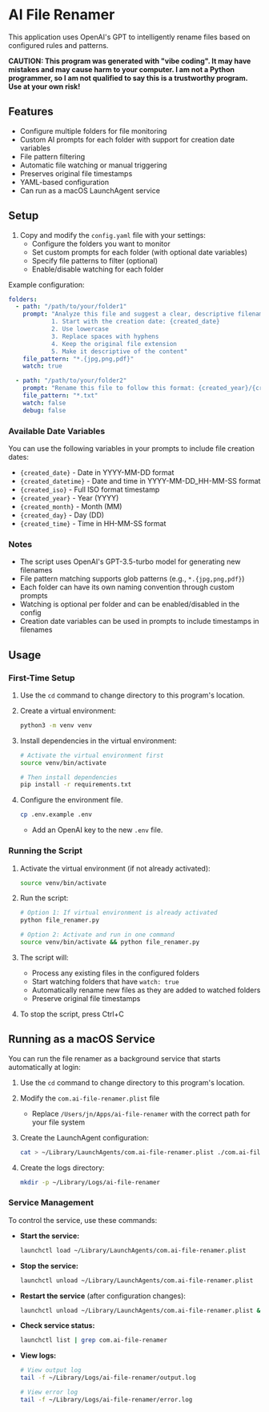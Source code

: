 # AI File Renamer

This application uses OpenAI's GPT to intelligently rename files based on configured rules and patterns.

<strong>CAUTION: This program was generated with "vibe coding". It may have mistakes and may cause harm to your computer. I am not a Python programmer, so I am not qualified to say this is a trustworthy program. Use at your own risk! </strong>

## Features

- Configure multiple folders for file monitoring
- Custom AI prompts for each folder with support for creation date variables
- File pattern filtering
- Automatic file watching or manual triggering
- Preserves original file timestamps
- YAML-based configuration
- Can run as a macOS LaunchAgent service

## Setup

1. Copy and modify the `config.yaml` file with your settings:
   - Configure the folders you want to monitor
   - Set custom prompts for each folder (with optional date variables)
   - Specify file patterns to filter (optional)
   - Enable/disable watching for each folder

Example configuration:
```yaml
folders:
  - path: "/path/to/your/folder1"
    prompt: "Analyze this file and suggest a clear, descriptive filename that follows these rules: 
            1. Start with the creation date: {created_date}
            2. Use lowercase
            3. Replace spaces with hyphens
            4. Keep the original file extension
            5. Make it descriptive of the content"
    file_pattern: "*.{jpg,png,pdf}"
    watch: true

  - path: "/path/to/your/folder2"
    prompt: "Rename this file to follow this format: {created_year}/{created_month}/{created_day}-title-of-content"
    file_pattern: "*.txt"
    watch: false
    debug: false
```

### Available Date Variables

You can use the following variables in your prompts to include file creation dates:
- `{created_date}` - Date in YYYY-MM-DD format
- `{created_datetime}` - Date and time in YYYY-MM-DD_HH-MM-SS format
- `{created_iso}` - Full ISO format timestamp
- `{created_year}` - Year (YYYY)
- `{created_month}` - Month (MM)
- `{created_day}` - Day (DD)
- `{created_time}` - Time in HH-MM-SS format

### Notes

- The script uses OpenAI's GPT-3.5-turbo model for generating new filenames
- File pattern matching supports glob patterns (e.g., `*.{jpg,png,pdf}`)
- Each folder can have its own naming convention through custom prompts
- Watching is optional per folder and can be enabled/disabled in the config
- Creation date variables can be used in prompts to include timestamps in filenames 

## Usage

### First-Time Setup
1. Use the `cd` command to change directory to this program's location.

2. Create a virtual environment:
   ```bash
   python3 -m venv venv
   ```

3. Install dependencies in the virtual environment:
   ```bash
   # Activate the virtual environment first
   source venv/bin/activate
   
   # Then install dependencies
   pip install -r requirements.txt
   ```

4. Configure the environment file. 
   ```bash
   cp .env.example .env
   ```
   - Add an OpenAI key to the new `.env` file.


### Running the Script
1. Activate the virtual environment (if not already activated):
   ```bash
   source venv/bin/activate
   ```

2. Run the script:
   ```bash
   # Option 1: If virtual environment is already activated
   python file_renamer.py
   
   # Option 2: Activate and run in one command
   source venv/bin/activate && python file_renamer.py
   ```

3. The script will:
   - Process any existing files in the configured folders
   - Start watching folders that have `watch: true`
   - Automatically rename new files as they are added to watched folders
   - Preserve original file timestamps

4. To stop the script, press Ctrl+C



## Running as a macOS Service

You can run the file renamer as a background service that starts automatically at login:

1. Use the `cd` command to change directory to this program's location.

2. Modify the `com.ai-file-renamer.plist` file
   - Replace `/Users/jn/Apps/ai-file-renamer` with the correct path for your file system

3. Create the LaunchAgent configuration:
   ```bash
   cat > ~/Library/LaunchAgents/com.ai-file-renamer.plist ./com.ai-file-renamer.plist
   ```

4. Create the logs directory:
   ```bash
   mkdir -p ~/Library/Logs/ai-file-renamer
   ```

### Service Management

To control the service, use these commands:

- **Start the service:**
  ```bash
  launchctl load ~/Library/LaunchAgents/com.ai-file-renamer.plist
  ```

- **Stop the service:**
  ```bash
  launchctl unload ~/Library/LaunchAgents/com.ai-file-renamer.plist
  ```

- **Restart the service** (after configuration changes):
  ```bash
  launchctl unload ~/Library/LaunchAgents/com.ai-file-renamer.plist && launchctl load ~/Library/LaunchAgents/com.ai-file-renamer.plist
  ```

- **Check service status:**
  ```bash
  launchctl list | grep com.ai-file-renamer
  ```

- **View logs:**
  ```bash
  # View output log
  tail -f ~/Library/Logs/ai-file-renamer/output.log
  
  # View error log
  tail -f ~/Library/Logs/ai-file-renamer/error.log
  ``` 